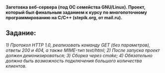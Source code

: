 **Заготовка веб-сервера (под ОС семейства GNU/Linux). Проект, который был финальным заданием к курсу по многопоточному программированию на С/С++ (stepik.org, от mail.ru).**
## Задание:
*1) Протокол HTTP 1.0, реализовать команду GET (без параметров), ответы 200 и 404, а также MIME-тип text/html;*
*2) После запуска проект должен демонизироваться;*
*3) Сборка через cmake;*
*4) Обязательно должна быть возможность подключения большого количества клиентов.*
